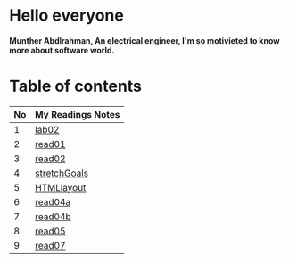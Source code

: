 # Hello everyone 
#### Munther Abdlrahman, An electrical engineer, I'm so motivieted to know more about software world. 



# Table of contents 



No | My Readings Notes 
---|-------------
1|[lab02](lab02.md)
2|[read01](read01.md)
3 |[read02](read02.md)
4|[stretchGoals](StretchGoals.md)
5|[HTMLlayout](HTMLlayout.md)
6|[read04a](read04a.md)
7|[read04b](read04b)
8|[read05](read05.md)
9|[read07](read07.md)
